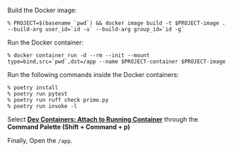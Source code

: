 Build the Docker image:

```console
% PROJECT=$(basename `pwd`) && docker image build -t $PROJECT-image . --build-arg user_id=`id -u` --build-arg group_id=`id -g`
```

Run the Docker container:

```console
% docker container run -d --rm --init --mount type=bind,src=`pwd`,dst=/app --name $PROJECT-container $PROJECT-image
```

Run the following commands inside the Docker containers:

```console
% poetry install
% poetry run pytest
% poetry run ruff check prime.py
% poetry run invoke -l
```

Select **[Dev Containers: Attach to Running Container](https://code.visualstudio.com/docs/devcontainers/attach-container#_attach-to-a-docker-container)** through the **Command Palette (Shift + Command + p)**

Finally, Open the `/app`.

